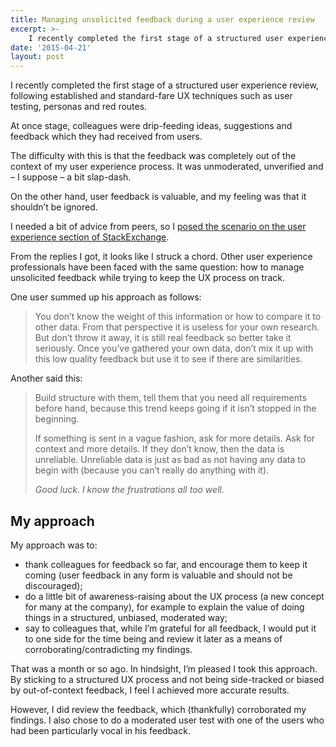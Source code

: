 ```yaml
---
title: Managing unsolicited feedback during a user experience review
excerpt: >- 
    I recently completed the first stage of a structured user experience review, following...
date: '2015-04-21'
layout: post
---
```


I recently completed the first stage of a structured user experience review, following established and standard-fare UX techniques such as user testing, personas and red routes.

At once stage, colleagues were drip-feeding ideas, suggestions and feedback which they had received from users.

The difficulty with this is that the feedback was completely out of the context of my user experience process. It was unmoderated, unverified and – I suppose – a bit slap-dash.

On the other hand, user feedback is valuable, and my feeling was that it shouldn’t be ignored.

I needed a bit of advice from peers, so I [posed the scenario on the user experience section of StackExchange](https://ux.stackexchange.com/questions/73989/colleagues-drip-feeding-me-feedback-from-random-users-what-should-i-do).

From the replies I got, it looks like I struck a chord. Other user experience professionals have been faced with the same question: how to manage unsolicited feedback while trying to keep the UX process on track.

One user summed up his approach as follows:

> You don’t know the weight of this information or how to compare it to other data. From that perspective it is useless for your own research. But don’t throw it away, it is still real feedback so better take it seriously. Once you’ve gathered your own data, don’t mix it up with this low quality feedback but use it to see if there are similarities.

Another said this:

> Build structure with them, tell them that you need all requirements before hand, because this trend keeps going if it isn’t stopped in the beginning.
> 
> If something is sent in a vague fashion, ask for more details. Ask for context and more details. If they don’t know, then the data is unreliable. Unreliable data is just as bad as not having any data to begin with (because you can’t really do anything with it).
> 
> _Good luck. I know the frustrations all too well._

## My approach

My approach was to:
 
*   thank colleagues for feedback so far, and encourage them to keep it coming (user feedback in any form is valuable and should not be discouraged);
*   do a little bit of awareness-raising about the UX process (a new concept for many at the company), for example to explain the value of doing things in a structured, unbiased, moderated way;
*   say to colleagues that, while I’m grateful for all feedback, I would put it to one side for the time being and review it later as a means of corroborating/contradicting my findings.

That was a month or so ago. In hindsight, I’m pleased I took this approach. By sticking to a structured UX process and not being side-tracked or biased by out-of-context feedback, I feel I achieved more accurate results.

However, I did review the feedback, which (thankfully) corroborated my findings. I also chose to do a moderated user test with one of the users who had been particularly vocal in his feedback.